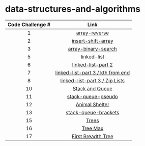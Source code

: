 # data-structures-and-algorithms
| Code Challenge # 	| Link 	|
|:---:	|:---:	|
| 1 	|[array-reverse](https://github.com/mshnas9/data-structures-and-algorithms/blob/main/array-reverse/README.md)|
| 2 	| [insert-shift-array](https://github.com/mshnas9/data-structures-and-algorithms/blob/main/Array-Insert-Shift/README.md ) 	| 
| 3 	|[array-binary-search](https://github.com/mshnas9/data-structures-and-algorithms/blob/main/array-binary-search/README.md)   | 
| 5 	|[linked-list](https://github.com/mshnas9/data-structures-and-algorithms/blob/main/linked-list/README.md)   | 
| 6 	|[linked-list-part 2](https://github.com/mshnas9/data-structures-and-algorithms/blob/main/linked-list/README.md)   | 
| 7 	|[linked-list-part 3 / kth from end](https://github.com/mshnas9/data-structures-and-algorithms/blob/main/linked-list/README.md)   | 
| 8 	|[linked-list-part 3 / Zip Lists](https://github.com/mshnas9/data-structures-and-algorithms/blob/main/linked-list/README.md)   | 
| 10 	|[Stack and Queue](https://github.com/mshnas9/data-structures-and-algorithms/blob/main/stack-and-queue/README.md)   | 
| 11 	|[stack-queue-pseudo](https://github.com/mshnas9/data-structures-and-algorithms/blob/main/stack-and-queue/cc11_README.md)   | 
| 12 	|[Animal Shelter](https://github.com/mshnas9/data-structures-and-algorithms/blob/main/stack-and-queue/cc12_README.md)   | 
| 13 	|[stack-queue-brackets](https://github.com/mshnas9/data-structures-and-algorithms/blob/main/stack-and-queue/cc13_README.md)   | 
| 15 	|[Trees](https://github.com/mshnas9/data-structures-and-algorithms/blob/main/trees/cc15_README.md)   | 
| 16 	|[Tree Max](https://github.com/mshnas9/data-structures-and-algorithms/blob/main/trees/cc16_README.md)   | 
| 17 	|[First Breadth Tree](https://github.com/mshnas9/data-structures-and-algorithms/blob/main/trees/cc17_README.md)   | 






